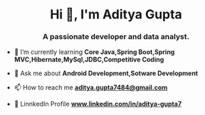 <h1 align="center">Hi 👋, I'm Aditya Gupta</h1>
<h3 align="center">A passionate developer and data analyst.</h3>

- 🌱 I’m currently learning **Core Java,Spring Boot,Spring MVC,Hibernate,MySql,JDBC,Competitive Coding**

- 💬 Ask me about **Android Development,Sotware Development**

- 📫 How to reach me **aditya.gupta7484@gmail.com**

- 🔎 LinnkedIn Profile **www.linkedin.com/in/aditya-gupta7**





